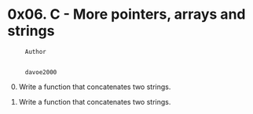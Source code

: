 #                 0x06. C - More pointers, arrays and strings



		 Author


		 davoe2000


0.  Write a function that concatenates two strings.

1.  Write a function that concatenates two strings.
